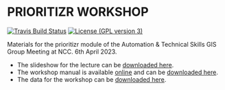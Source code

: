 # PRIORITIZR WORKSHOP

[![Travis Build Status](https://img.shields.io/travis/prioritizr/NCC-workshop/master.svg?label=Status)](https://travis-ci.org/prioritizr/NCC-workshop)
[![License (GPL version 3)](https://img.shields.io/badge/License-GNU%20GPL%20version%203-brightgreen.svg)](http://opensource.org/licenses/GPL-3.0)

Materials for the prioritizr module of the Automation & Technical Skills GIS Group Meeting at NCC. 6th April 2023.

* The slideshow for the lecture can be [downloaded here](https://github.com/prioritizr/NCC-workshop/raw/main/slides.pptx).
* The workshop manual is available [online](https://prioritizr.github.io/NCC-workshop/) and can be [downloaded here](https://prioritizr.github.io/NCC-workshop/prioritizr-workshop-manual.pdf).
* The data for the workshop can be [downloaded here](https://github.com/prioritizr/NCC-workshop/raw/master/data.zip).
